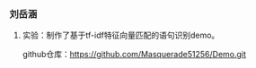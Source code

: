 ### 刘岳涵

1. 实验：制作了基于tf-idf特征向量匹配的语句识别demo。

   github仓库：https://github.com/Masquerade51256/Demo.git

